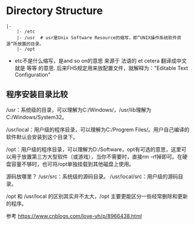 # Directory Structure

```
|-
    |- /etc 
    |- /usr  # usr是Unix Software Resource的缩写，即“UNIX操作系统软件资源”所放置的目录。
    |- /opt 

```
 
 
 - etc不是什么缩写，是and so on的意思 来源于 法语的 et cetera 翻译成中文就是 等等 的意思. 后来FHS规定用来放配置文件，就解释为："Editable Text Configuration" 
 

 ## 程序安装目录比较

 /usr：系统级的目录，可以理解为C:/Windows/，/usr/lib理解为C:/Windows/System32。

 /usr/local：用户级的程序目录，可以理解为C:/Progrem Files/。用户自己编译的软件默认会安装到这个目录下。

 /opt：用户级的程序目录，可以理解为D:/Software，opt有可选的意思，这里可以用于放置第三方大型软件（或游戏），当你不需要时，直接rm -rf掉即可。在硬盘容量不够时，也可将/opt单独挂载到其他磁盘上使用。

 源码放哪里？
/usr/src：系统级的源码目录。
/usr/local/src：用户级的源码目录。


/opt 和 /usr/local 的区别其实并不太大，/opt 主要更能区分一些经常删除和更新的程序。

参考 https://www.cnblogs.com/love-yh/p/8966438.html

